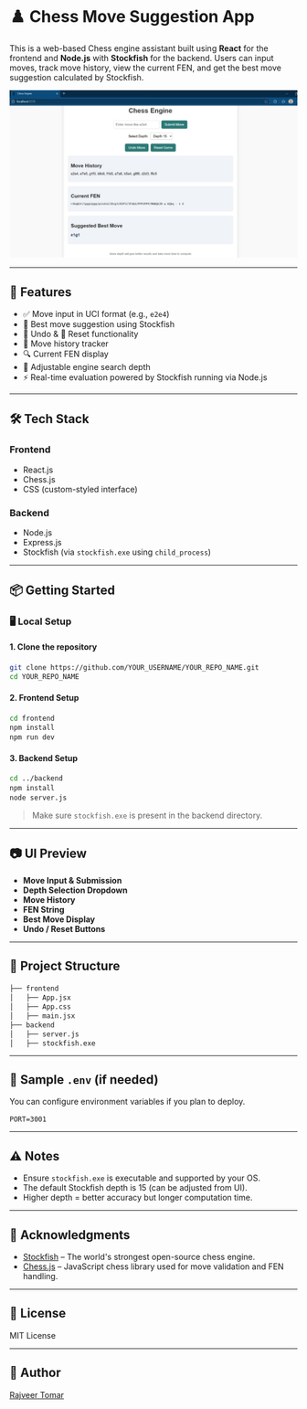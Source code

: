 # ♟️ Chess Move Suggestion App

This is a web-based Chess engine assistant built using **React** for the frontend and **Node.js** with **Stockfish** for the backend. Users can input moves, track move history, view the current FEN, and get the best move suggestion calculated by Stockfish.

![Screenshot](screenshot.jpg) <!-- Replace with actual image if hosted -->

---

## 🚀 Features

- ✅ Move input in UCI format (e.g., `e2e4`)
- 🧠 Best move suggestion using Stockfish
- 🔁 Undo & 🔄 Reset functionality
- 📜 Move history tracker
- 🔍 Current FEN display
- 📏 Adjustable engine search depth
- ⚡ Real-time evaluation powered by Stockfish running via Node.js

---

## 🛠 Tech Stack

### Frontend
- React.js
- Chess.js
- CSS (custom-styled interface)

### Backend
- Node.js
- Express.js
- Stockfish (via `stockfish.exe` using `child_process`)

---

## 📦 Getting Started

### 🖥️ Local Setup

#### 1. **Clone the repository**
```bash
git clone https://github.com/YOUR_USERNAME/YOUR_REPO_NAME.git
cd YOUR_REPO_NAME
```

#### 2. **Frontend Setup**
```bash
cd frontend
npm install
npm run dev
```

#### 3. **Backend Setup**
```bash
cd ../backend
npm install
node server.js
```

> Make sure `stockfish.exe` is present in the backend directory.

---

## 📷 UI Preview

- **Move Input & Submission**
- **Depth Selection Dropdown**
- **Move History**
- **FEN String**
- **Best Move Display**
- **Undo / Reset Buttons**

---

## 📄 Project Structure

```
├── frontend
│   ├── App.jsx
│   ├── App.css
│   ├── main.jsx
├── backend
│   ├── server.js
│   ├── stockfish.exe
```

---

## 📌 Sample `.env` (if needed)
You can configure environment variables if you plan to deploy.

```env
PORT=3001
```

---

## ⚠️ Notes
- Ensure `stockfish.exe` is executable and supported by your OS.
- The default Stockfish depth is 15 (can be adjusted from UI).
- Higher depth = better accuracy but longer computation time.

---

## 🙌 Acknowledgments

- [Stockfish](https://stockfishchess.org/) – The world's strongest open-source chess engine.
- [Chess.js](https://github.com/jhlywa/chess.js/) – JavaScript chess library used for move validation and FEN handling.

---

## 📜 License

MIT License

---

## 👤 Author

[Rajveer Tomar](https://github.com/tomarrajveer)
